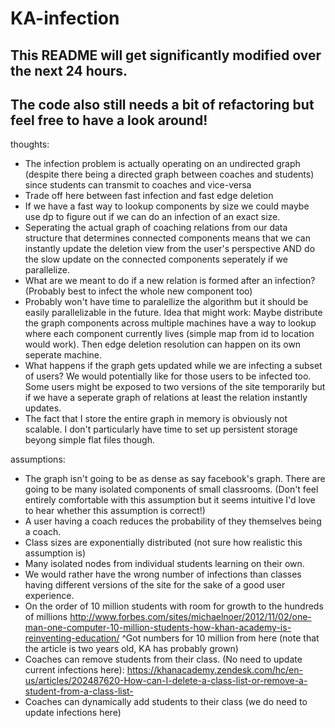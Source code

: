 # KA-infection
## This README will get significantly modified over the next 24 hours.
## The code also still needs a bit of refactoring but feel free to have a look around!
thoughts:
* The infection problem is actually operating on an undirected graph (despite there being
a directed graph between coaches and students) since students can transmit to coaches and vice-versa
* Trade off here between fast infection and fast edge deletion
* If we have a fast way to lookup components by size we could maybe use dp
to figure out if we can do an infection of an exact size.
* Seperating the actual graph of coaching relations from our data structure that determines connected components
means that we can instantly update the deletion view from the user's perspective AND do the slow update on the connected
components seperately if we parallelize. 
* What are we meant to do if a new relation is formed after an infection?
(Probably best to infect the whole new component too)
* Probably won't have time to paralellize the algorithm but it should be easily parallelizable 
in the future. Idea that might work:
Maybe distribute the graph components across multiple machines have a way to lookup where each component
currently lives (simple map from id to location would work). Then edge deletion resolution can happen on its own
seperate machine. 
* What happens if the graph gets updated while we are infecting a subset of users? We would potentially like for those users to be infected too.
Some users might be exposed to two versions of the site temporarily but if we have a seperate graph of relations at least the relation instantly 
updates.
* The fact that I store the entire graph in memory is obviously not scalable. I don't particularly have time to set
up persistent storage beyong simple flat files though.

assumptions:
* The graph isn't going to be as dense as say facebook's graph. There are going to be
many isolated components of small classrooms. (Don't feel entirely comfortable with this assumption but it seems intuitive
I'd love to hear whether this assumption is correct!) 
* A user having a coach reduces the probability of they themselves being a coach.
* Class sizes are exponentially distributed (not sure how realistic this assumption is)
* Many isolated nodes from individual students learning on their own.
* We would rather have the wrong number of infections than classes having different versions of the site for the sake of a good user experience.
* On the order of 10 million students with room for growth to the hundreds of millions
http://www.forbes.com/sites/michaelnoer/2012/11/02/one-man-one-computer-10-million-students-how-khan-academy-is-reinventing-education/
^Got numbers for 10 million from here (note that the article is two years old, KA has probably grown)
* Coaches can remove students from their class. (No need to update current infections here):
https://khanacademy.zendesk.com/hc/en-us/articles/202487620-How-can-I-delete-a-class-list-or-remove-a-student-from-a-class-list-
* Coaches can dynamically add students to their class (we do need to update infections here)
